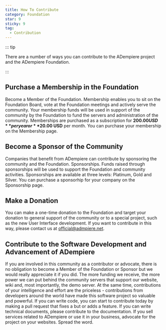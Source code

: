 ```yaml
---
title: How To Contribute
category: Foundation
star: 9
sticky: 9
tag:
  - Contribution
---
```


::: tip

There are a number of ways you can contribute to the ADempiere project and the ADempiere Foundation.

:::

## Purchase a Membership in the Foundation
Become a Member of the Foundation.  Membership enables you to sit on the Foundation Board, vote at the Foundation meetings and actively serve the community.  Your membership funds will be used in support of the community by the Foundation to fund the servers and administration of the community.  Memberships are purchased as a subscription for **$200.00 USD** per year or **$20.00 USD** per month.  You can purchase your membership on the Membership page. 

## Become a Sponsor of the Community
Companies that benefit from ADempiere can contribute by sponsoring the community and the Foundation.  Sponsorships.  Funds raised through sponsorships will be used to support the Foundation and community activities.  Sponsorships are available at three levels: Platinum, Gold and Silver.  You can purchase a sponsorhip for your company on the Sponsorship page.

## Make a Donation
You can make a one-time donation to the Foundation and target your donation to general support of the community or to a special project, such as the new User Interface development.  If you want to contribute in this way, please contact us at official@admpiere.net.

## Contribute to the Software Development and Advancement of ADempiere
If you are involved in this community as a contributor or advocate, there is no obligation to become a Member of the Foundation or Sponsor but we would really appreciate it if you did. The more funding we receive, the more power we can put behind the community servers that support our website, wiki and, most importantly, the demo server.  At the same time, contributions of your intelligence and effort are the priceless - contributions from developers around the world have made this software project so valuable and powerful.  If you can write code, you can start to contribute today by making a pull request that fixes a but or adds a feature.  If you can write technical documents, please contribute to the documentation.  If you sell services related to ADempiere or use it in your business, advocate for the project on your websites.  Spread the word.